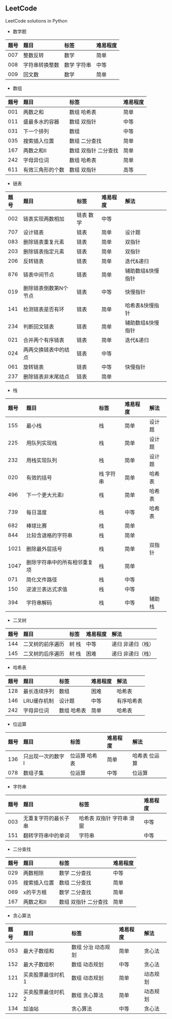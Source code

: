 ## LeetCode
LeetCode solutions in Python

- 数学题

|题号|题目|标签|难易程度|
|:---|:---|:---|:---|
|007|整数反转|数学|简单|
|008|字符串转换整数|数学 字符串|中等|
|009|回文数|数学|简单|

- 数组

|题号|题目|标签|难易程度|
|:---|:---|:---|:---|
|001|两数之和|数组 哈希表|简单|
|011|盛最多水的容器|数组 双指针|中等|
|031|下一个排列|数组|中等|
|035|搜索插入位置|数组 二分查找|简单|
|167|两数之和II|数组 双指针 二分查找|简单|
|242|字母异位词|数组 哈希表|简单|
|611|有效三角形的个数|数组 双指针|高等|

- 链表

|题号|题目|标签|难易程度|解法|
|:---|:---|:---|:---|:---|
|002|链表实现两数相加|链表 数学|中等||
|707|设计链表|链表|简单|设计题|
|083|删除链表重复元素|链表|简单|双指针|
|203|删除链表指定元素|链表|简单|双指针|
|206|反转链表|链表|简单|迭代&递归|
|876|链表中间节点|链表|简单|辅助数组&快慢指针|
|019|删除链表倒数第N个节点|链表|中等|快慢指针|
|141|检测链表是否有环|链表|简单|哈希表&快慢指针|
|234|判断回文链表|链表|简单|辅助数组&快慢指针|
|021|合并两个有序链表|链表|简单|迭代&递归|
|024|两两交换链表中的结点|链表|中等||
|061|旋转链表|链表|中等|快慢指针|
|237|删除链表非末尾结点|链表|简单||

- 栈

|题号|题目|标签|难易程度|解法|
|:---|:---|:---|:---|:---|
|155|最小栈|栈|简单|设计题|
|225|用队列实现栈|栈|简单|设计题|
|232|用栈实现队列|栈|简单|设计题|
|020|有效的括号|栈 字符串|简单|哈希表|
|496|下一个更大元素I|栈|简单|哈希表|
|739|每日温度|栈|中等|哈希表|
|682|棒球比赛|栈|简单||
|844|比较含退格的字符串|栈|简单||
|1021|删除最外层括号|栈|简单|双指针|
|1047|删除字符串中的所有相邻重复项|栈|简单||
|071|简化文件路径|栈|中等||
|150|逆波兰表达式求值|栈|中等||
|394|字符串解码|栈|中等|辅助栈|

- 二叉树

|题号|题目|标签|难易程度|解法|
|:---|:---|:---|:---|:---|
|144|二叉树的前序遍历|树 栈|中等|递归 非递归（栈）|
|145|二叉树的后序遍历|树 栈|困难|递归 非递归（栈）|

- 哈希表

|题号|题目|标签|难易程度|解法|
|:---|:---|:---|:---|:---|
|128|最长连续序列|数组|困难|哈希表|
|146|LRU缓存机制|设计题|中等|有序哈希表|
|242|字母异位词|数组 哈希表|简单|哈希表|

- 位运算

|题号|题目|标签|难易程度|解法|
|:---|:---|:---|:---|:---|
|136|只出现一次的数字I|位运算 哈希表|简单|哈希表 位运算|
|078|数组子集|位运算|中等|位运算|

- 字符串

|题号|题目|标签|难易程度|
|:---|:---|:---|:---|
|003|无重复字符的最长子串|哈希表 双指针 字符串 滑窗|中等|
|151|翻转字符串中的单词|字符串|中等|

- 二分查找

|题号|题目|标签|难易程度|
|:---|:---|:---|:---|
|029|两数相除|数学 二分查找|中等|
|035|搜索插入位置|数组 二分查找|简单|
|069|x的平方根|数学 二分查找|简单|
|167|两数之和II|数组 双指针 二分查找|简单|

- 贪心算法

|题号|题目|标签|难易程度|解法|
|:---|:---|:---|:---|:---|
|053|最大子数组和|数组 分治 动态规划|简单|贪心法|
|152|最大子数组积|数组 动态规划|中等|贪心法|
|121|买卖股票最佳时机1|数组 动态规划|简单|动态规划|
|122|买卖股票最佳时机2|数组 贪心算法|简单|动态规划|
|134|加油站|贪心算法|中等|贪心法|